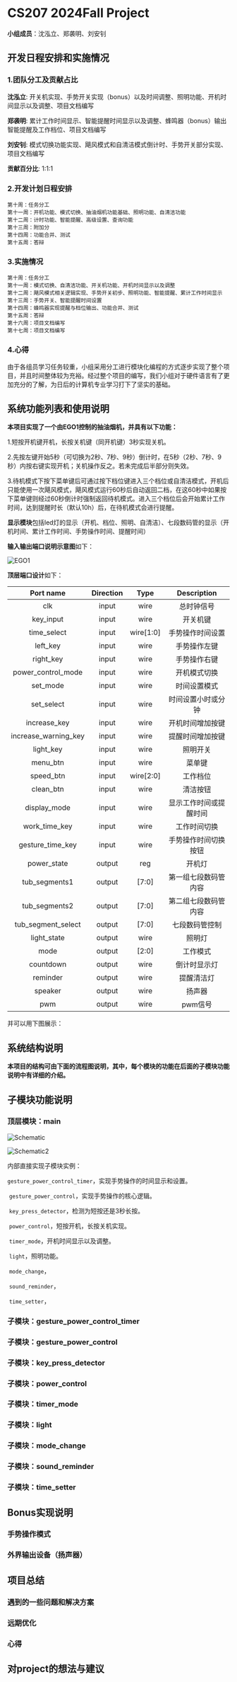 # CS207 2024Fall Project

**小组成员**：沈泓立、郑袭明、刘安钊

## 开发日程安排和实施情况

### 1.团队分工及贡献占比

**沈泓立**: 开关机实现、手势开关实现（bonus）以及时间调整、照明功能、开机时间显示以及调整、项目文档编写

**郑袭明**: 累计工作时间显示、智能提醒时间显示以及调整、蜂鸣器（bonus）输出智能提醒及工作档位、项目文档编写

**刘安钊**: 模式切换功能实现、飓风模式和自清洁模式倒计时、手势开关部分实现、项目文档编写

**贡献百分比**: 1:1:1

### 2.开发计划日程安排

```
第十周：任务分工
第十一周：开机功能、模式切换、抽油烟机功能基础、照明功能、自清洁功能
第十二周：计时功能、智能提醒、高级设置、查询功能
第十三周：附加分
第十四周：功能合并、测试
第十五周：答辩
```

### 3.实施情况

```
第十周：任务分工
第十一周：模式切换、自清洁功能、开关机功能、开机时间显示以及调整
第十二周：飓风模式相关逻辑实现、手势开关初步、照明功能、智能提醒、累计工作时间显示
第十三周：手势开关、智能提醒时间设置
第十四周：蜂鸣器实现提醒与档位输出、功能合并、测试
第十五周：答辩
第十六周：项目文档编写
第十七周：项目文档编写
```

### 4.心得

由于各组员学习任务较重，小组采用分工进行模块化编程的方式逐步实现了整个项目，并且时间整体较为充裕。经过整个项目的编写，我们小组对于硬件语言有了更加充分的了解，为日后的计算机专业学习打下了坚实的基础。

## 系统功能列表和使用说明

**本项目实现了一个由EGO1控制的抽油烟机，并具有以下功能：**

1.短按开机键开机，长按关机键（同开机键）3秒实现关机。

2.先按左键开始5秒（可切换为2秒、7秒、9秒）倒计时，在5秒（2秒、7秒、9秒）内按右键实现开机；关机操作反之。若未完成后半部分则失效。

3.待机模式下按下菜单键后可通过按下档位键进入三个档位或自清洁模式，开机后只能使用一次飓风模式，飓风模式运行60秒后自动返回二档，在这60秒中如果按下菜单键则经过60秒倒计时强制返回待机模式。进入三个档位后会开始累计工作时间，达到提醒时长（默认10h）后，在待机模式会进行提醒。

**显示模块**包括led灯的显示（开机、档位、照明、自清洁）、七段数码管的显示（开机时间、累计工作时间、手势操作时间、提醒时间）

**输入输出端口说明示意图**如下：

![EGO1](https://github.com/renmiamu/CS207_Digital_Logic_Project/blob/master/photos/EGO1.png)

**顶层端口设计**如下：

|      Port name       | Direction |   Type    |      Description       |
| :------------------: | :-------: | :-------: | :--------------------: |
|         clk          |   input   |   wire    |       总时钟信号       |
|      key_input       |   input   |   wire    |        开关机键        |
|     time_select      |   input   | wire[1:0] |    手势操作时间设置    |
|       left_key       |   input   |   wire    |      手势操作左键      |
|      right_key       |   input   |   wire    |      手势操作右键      |
|  power_control_mode  |   input   |   wire    |      开机模式切换      |
|       set_mode       |   input   |   wire    |      时间设置模式      |
|      set_select      |   input   |   wire    |   时间设置小时或分钟   |
|     increase_key     |   input   |   wire    |    开机时间增加按键    |
| increase_warning_key |   input   |   wire    |    提醒时间增加按键    |
|      light_key       |   input   |   wire    |        照明开关        |
|       menu_btn       |   input   |   wire    |         菜单键         |
|      speed_btn       |   input   | wire[2:0] |        工作档位        |
|      clean_btn       |   input   |   wire    |        清洁按钮        |
|     display_mode     |   input   |   wire    | 显示工作时间或提醒时间 |
|    work_time_key     |   input   |   wire    |      工作时间切换      |
|   gesture_time_key   |   input   |   wire    |  手势操作时间切换按钮  |
|     power_state      |  output   |    reg    |         开机灯         |
|    tub_segments1     |  output   |   [7:0]   |  第一组七段数码管内容  |
|    tub_segments2     |  output   |   [7:0]   |  第二组七段数码管内容  |
|  tub_segment_select  |  output   |   [7:0]   |     七段数码管控制     |
|     light_state      |  output   |   wire    |         照明灯         |
|         mode         |  output   |   [2:0]   |        工作模式        |
|      countdown       |  output   |   wire    |      倒计时显示灯      |
|       reminder       |  output   |   wire    |       提醒清洁灯       |
|       speaker        |  output   |   wire    |         扬声器         |
|         pwm          |  output   |   wire    |        pwm信号         |



并可以用下图展示：

## 系统结构说明

**本项目的结构可由下面的流程图说明，其中，每个模块的功能在后面的子模块功能说明中有详细的介绍。**

## 子模块功能说明

### 顶层模块：main

![Schematic](https://github.com/renmiamu/CS207_Digital_Logic_Project/blob/master/photos/Schematic1.png)

![Schematic2](https://github.com/renmiamu/CS207_Digital_Logic_Project/blob/master/photos/Schematic2.png)

内部直接实现子模块实例：

​	`gesture_power_control_timer`，实现手势操作的时间显示和设置。

​	`gesture_power_control`，实现手势操作的核心逻辑。

​	`key_press_detector`，检测为短按还是3秒长按。

​	`power_control`，短按开机，长按关机实现。

​	`timer_mode`，开机时间显示以及调整。

​	`light`，照明功能。

​	`mode_change`，

​	`sound_reminder`，

​	`time_setter`，

### 子模块：gesture_power_control_timer

### 子模块：gesture_power_control

### 子模块：key_press_detector

### 子模块：power_control

### 子模块：timer_mode

### 子模块：light

### 子模块：mode_change

### 子模块：sound_reminder

### 子模块：time_setter

## Bonus实现说明

### 手势操作模式

### 外界输出设备（扬声器）

## 项目总结

### 遇到的一些问题和解决方案

### 远期优化

### 心得

## 对project的想法与建议

